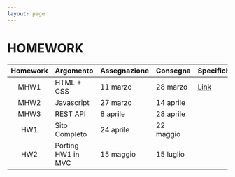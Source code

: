 ```yaml
---
layout: page
---
```


# HOMEWORK

<!-- [A questo link]({{ site.baseurl }}/status) trovate lo stato di consegna di ciascun homework per ogni studente. -->

| Homework | Argomento          | Assegnazione    | Consegna       | Specifiche   |
| :-------:| ------------------ | --------------- | ---------------|-------------- |
| MHW1     | HTML + CSS         | 11 marzo    | 28 marzo  | [Link](mhw1) |
| MHW2     | Javascript         | 27 marzo    | 14 aprile |  | 
| MHW3     | REST API           | 8 aprile    | 28 aprile  |  |
| HW1      | Sito Completo      | 24 aprile   | 22 maggio |  | 
| HW2      | Porting HW1 in MVC | 15 maggio   | 15 luglio | 
